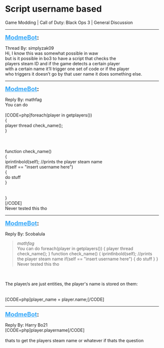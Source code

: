 # Script username based
Game Modding | Call of Duty: Black Ops 3 | General Discussion

---
<strong style="font-size: 1.4em;"><span style="text-decoration: underline;text-decoration-color: #34a7f9;"><span style="color:#34a7f9;">ModmeBot</span></span>:</strong>

<p>Thread By: simplyzak09<br />Hi, I know this was somewhat possible in waw<br />but is it possible in bo3 to have a script that checks the <br />players steam ID and if the game detects a certain player <br />with a certain name it’ll trigger one set of code or if the player<br />who triggers it doesn’t go by that user name it does something else.</p>

---
<strong style="font-size: 1.4em;"><span style="text-decoration: underline;text-decoration-color: #34a7f9;"><span style="color:#34a7f9;">ModmeBot</span></span>:</strong>

<p>Reply By: mathfag<br />You can do <br /> <br />[CODE=php]foreach(player in getplayers())<br />{<br />player thread check_name();<br />}<br /><br /><br /><br />function check_name()<br />{<br />iprintlnbold(self); //prints the player steam name<br />if(self == &quot;insert username here&quot;)<br />{<br />do stuff<br />}<br /><br /><br />}<br />[/CODE]<br />Never tested this tho</p>

---
<strong style="font-size: 1.4em;"><span style="text-decoration: underline;text-decoration-color: #34a7f9;"><span style="color:#34a7f9;">ModmeBot</span></span>:</strong>

<p>Reply By: Scobalula<br /><blockquote><em>mathfag</em><br />You can do    foreach(player in getplayers()) { player thread check_name(); } function check_name() { iprintlnbold(self); //prints the player steam name if(self == &quot;insert username here&quot;) { do stuff } } Never tested this tho</blockquote><br /> <br />The player/s are just entities, the player&#39;s name is stored on them:<br /> <br /> <br />[CODE=php]player_name = player.name;[/CODE]</p>

---
<strong style="font-size: 1.4em;"><span style="text-decoration: underline;text-decoration-color: #34a7f9;"><span style="color:#34a7f9;">ModmeBot</span></span>:</strong>

<p>Reply By: Harry Bo21<br />[CODE=php]player.playername[/CODE]<br /> <br />thats to get the players steam name or whatever if thats the question</p>
